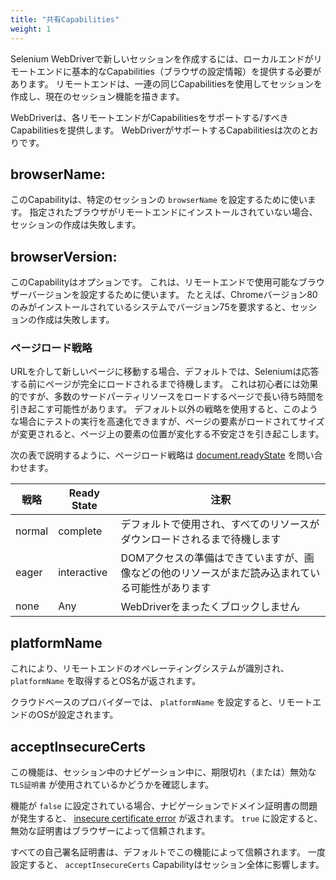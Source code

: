 ```yaml
---
title: "共有Capabilities"
weight: 1
---
```


Selenium WebDriverで新しいセッションを作成するには、ローカルエンドがリモートエンドに基本的なCapabilities（ブラウザの設定情報）を提供する必要があります。
リモートエンドは、一連の同じCapabilitiesを使用してセッションを作成し、現在のセッション機能を描きます。

WebDriverは、各リモートエンドがCapabilitiesをサポートする/すべきCapabilitiesを提供します。
WebDriverがサポートするCapabilitiesは次のとおりです。

## browserName:

このCapabilityは、特定のセッションの `browserName` を設定するために使います。
指定されたブラウザがリモートエンドにインストールされていない場合、セッションの作成は失敗します。

## browserVersion: 

このCapabilityはオプションです。
これは、リモートエンドで使用可能なブラウザーバージョンを設定するために使います。
たとえば、Chromeバージョン80のみがインストールされているシステムでバージョン75を要求すると、セッションの作成は失敗します。

### ページロード戦略
URLを介して新しいページに移動する場合、デフォルトでは、Seleniumは応答する前にページが完全にロードされるまで待機します。
これは初心者には効果的ですが、多数のサードパーティリソースをロードするページで長い待ち時間を引き起こす可能性があります。
デフォルト以外の戦略を使用すると、このような場合にテストの実行を高速化できますが、ページの要素がロードされてサイズが変更されると、ページ上の要素の位置が変化する不安定さを引き起こします。

次の表で説明するように、ページロード戦略は [document.readyState](//developer.mozilla.org/ja/docs/Web/API/Document/readyState) を問い合わせます。

| 戦略 | Ready State | 注釈 |
| -------- | ----------- | ----- |
| normal | complete | デフォルトで使用され、すべてのリソースがダウンロードされるまで待機します |
| eager | interactive | DOMアクセスの準備はできていますが、画像などの他のリソースがまだ読み込まれている可能性があります |
| none | Any | WebDriverをまったくブロックしません |

## platformName

これにより、リモートエンドのオペレーティングシステムが識別され、 `platformName` を取得するとOS名が返されます。

クラウドベースのプロバイダーでは、 `platformName` を設定すると、リモートエンドのOSが設定されます。

## acceptInsecureCerts

この機能は、セッション中のナビゲーション中に、期限切れ（または）無効な `TLS証明書` が使用されているかどうかを確認します。

機能が `false` に設定されている場合、ナビゲーションでドメイン証明書の問題が発生すると、 
[insecure certificate error](//developer.mozilla.org/de/docs/Web/WebDriver/Errors/InsecureCertificate)  が返されます。
`true` に設定すると、無効な証明書はブラウザーによって信頼されます。

すべての自己署名証明書は、デフォルトでこの機能によって信頼されます。
一度設定すると、 `acceptInsecureCerts` Capabilityはセッション全体に影響します。
